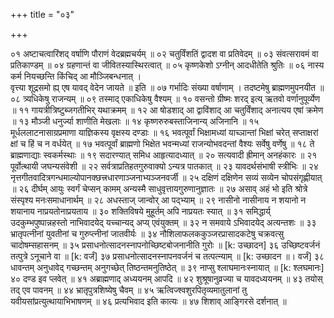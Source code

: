 +++
title = "०३"

+++

०१  अष्टाचत्वारिंशद् वर्षाणि पौराणं वेदब्रह्मचर्यम् ॥
०२  चतुर्विंशतिं द्वादश वा प्रतिवेदम् ॥
०३  संवत्सरावमं वा प्रतिकाण्डम् ॥
०४  ग्रहणान्तं वा जीवितस्यास्थिरत्वात् ॥
०५  कृष्णकेशो ऽग्नीन् आदधीतेति श्रुतिः ॥
०६  नास्य कर्म नियच्छन्ति किंचिद् आ मौञ्जिबन्धनात् ।  <br>वृत्त्या शूद्रसमो ह्य् एष यावद् वेदेन जायते ॥ इति ॥
०७  गर्भादिः संख्या वर्षाणाम् । तदष्टमेषु ब्राह्मणमुपनयीत ॥
०८  त्र्यधिकेषु राजन्यम् ॥
०९  तस्माद् एकाधिकेषु वैश्यम् ॥
१०  वसन्तो ग्रीष्मः शरद् इत्य् ऋतवो वर्णानुपूर्व्येण ॥
११  गायत्रीत्रिष्टुब्जगतीभिर् यथाक्रमम् ॥
१२  आ षोडशाद् आ द्वाविंशाद् आ चतुर्विंशाद् अनात्यय एषां क्रमेण ॥
१३  मौञ्जी धनुर्ज्या शाणीति मेखलाः ॥
१४  कृष्णरुरुबस्ताजिनान्य् अजिनानि ॥
१५  मूर्धललाटनासाग्रप्रमाणा याज्ञिकस्य वृक्षस्य दण्डाः ॥
१६  भवत्पूर्वां भिक्षामध्यां याच्ञान्तां भिक्षां चरेत् सप्ताक्षरां क्षां च हिं च न वर्धयेत् ॥
१७  भवत्पूर्वां ब्राह्मणो भिक्षेत भवन्मध्यां राजन्योभवदन्तां वैश्यः सर्वेषु वर्णेषु ॥
१८  ते ब्राह्मणाद्याः स्वकर्मस्थाः ॥
१९  सदारण्यात् समिध आहृत्यादध्यात् ॥
२०  सत्यवादी ह्रीमान् अनहंकारः ॥
२१  पूर्वोत्थायी जघन्यसंवेशी ॥
२२  सर्वत्राप्रतिहतगुरुवाक्यो ऽन्यत्र पातकात् ॥
२३  यावदर्थसंभाषी स्त्रीभिः ॥
२४  नृत्तगीतवादित्रगन्धमाल्योपानक्छत्त्रधारणाञ्जनाभ्यञ्जनवर्जी ॥
२५  दक्षिणं दक्षिणेन सव्यं सव्येन चोपसंगृह्णीयात् ॥
२६  दीर्घम् आयुः स्वर्गं चेप्सन् कामम् अन्यस्मै साधुवृत्तायगुरुणानुज्ञातः ॥
२७  असाव् अहं भो इति श्रोत्रे संस्पृश्य मनःसमाधानार्थम् ॥
२८  अधस्ताज् जान्वोर् आ पद्भ्याम् ॥
२९  नासीनो नासीनाय न शयानो न शयानाय नाप्रयतोनाप्रयताय ॥
३०  शक्तिविषये मुहूर्तम् अपि नाप्रयतः स्यात् ॥
३१  समिद्धार्य् उदकुम्भपुष्पान्नहस्तो नाभिवादयेद् यच्चान्यद् अप्य् एवंयुक्तम् ॥
३२  न समवाये ऽभिवादयेद् अत्यन्तशः ॥
३३  भ्रातृपत्नीनां युवतीनां च गुरुप्त्नीनां जातवीर्यः ॥
३४  नौशिलाफलककुञ्जरप्रासादकटेषु चक्रवत्सु चादोषम्सहासनम् ॥
३५  प्रसाधनोत्सादनस्नापनोच्छिष्टबोजनानीति गुरोः ॥ [k: उच्छादन]
३६  उच्छिष्टवर्जनं तत्पुत्रे ऽनूचाने वा ॥ [k: वर्जं]
३७  प्रसाधनोत्सादनस्नापनवर्जनं च तत्पत्न्याम् ॥ [k: उच्छादन ॥। वर्जं]
३८  धावन्तम् अनुधावेद् गच्छन्तम् अनुगच्छेत् तिष्ठन्तमनुतिष्ठेत् ॥
३९  नाप्सु श्लाघमानःस्नायात् ॥ [k: श्लघमानः]
४०  दण्ड इव प्लवेत् ॥
४१  अब्राह्मणाद् अध्ययनम् आपदि ॥
४२  शुश्रूषानुव्रज्या च यावदध्ययनम् ॥
४३  तयोस् तद् एव पावनम् ॥
४४  भ्रातृपुत्रशिष्येषु चैवम् ॥
४५  ऋत्विज्श्वशुरपितृव्यमातुलानां तु यवीयसांप्रत्युत्थायाभिभाषणम् ॥
४६  प्रत्यभिवाद इति कात्यः ॥
४७  शिशाव् आङ्गिरसे दर्शनात् ॥
